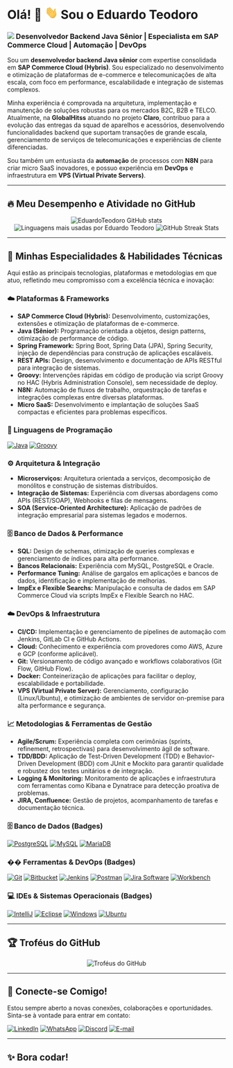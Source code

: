 # Olá! 👋 <img src="https://raw.githubusercontent.com/ABSphreak/ABSphreak/master/gifs/Hi.gif" width="30px" height="30px" /> Sou o Eduardo Teodoro

### <img src="https://raw.githubusercontent.com/MartinHeinz/MartinHeinz/master/wave.gif" width="30px"/> Desenvolvedor Backend Java Sênior | Especialista em SAP Commerce Cloud | Automação | DevOps

Sou um **desenvolvedor backend Java sênior** com expertise consolidada em **SAP Commerce Cloud (Hybris)**. Sou especializado no desenvolvimento e otimização de plataformas de e-commerce e telecomunicações de alta escala, com foco em performance, escalabilidade e integração de sistemas complexos.

Minha experiência é comprovada na arquitetura, implementação e manutenção de soluções robustas para os mercados B2C, B2B e TELCO. Atualmente, na **GlobalHitss** atuando no projeto **Claro**, contribuo para a evolução das entregas da squad de aparelhos e acessórios, desenvolvendo funcionalidades backend que suportam transações de grande escala, gerenciamento de serviços de telecomunicações e experiências de cliente diferenciadas.

Sou também um entusiasta da **automação** de processos com **N8N** para criar micro SaaS inovadores, e possuo experiência em **DevOps** e infraestrutura em **VPS (Virtual Private Servers)**.

---

## 🔥 Meu Desempenho e Atividade no GitHub

<p align="center">
    <!-- Estatísticas Gerais -->
    <img src="https://github-readme-stats.vercel.app/api?username=GHEPT&show_icons=true&theme=synthwave&hide_border=true&count_private=true" alt="EduardoTeodoro GitHub stats"/>
    <!-- Linguagens Mais Usadas -->
    <img src="https://github-readme-stats.vercel.app/api/top-langs/?username=GHEPT&layout=compact&theme=synthwave&hide_border=true" alt="Linguagens mais usadas por Eduardo Teodoro"/>
    <!-- Sequência de Contribuições (Streak Stats) -->
    <img src="https://streak-stats.demolab.com/?user=GHEPT&theme=synthwave&hide_border=true" alt="GitHub Streak Stats"/>
</p>

---

## 🚀 Minhas Especialidades & Habilidades Técnicas

Aqui estão as principais tecnologias, plataformas e metodologias em que atuo, refletindo meu compromisso com a excelência técnica e inovação:

### ☁️ Plataformas & Frameworks
*   **SAP Commerce Cloud (Hybris):** Desenvolvimento, customizações, extensões e otimização de plataformas de e-commerce.
*   **Java (Sênior):** Programação orientada a objetos, design patterns, otimização de performance de código.
*   **Spring Framework:** Spring Boot, Spring Data (JPA), Spring Security, injeção de dependências para construção de aplicações escaláveis.
*   **REST APIs:** Design, desenvolvimento e documentação de APIs RESTful para integração de sistemas.
*   **Groovy:** Intervenções rápidas em código de produção via script Groovy no HAC (Hybris Administration Console), sem necessidade de deploy.
*   **N8N:** Automação de fluxos de trabalho, orquestração de tarefas e integrações complexas entre diversas plataformas.
*   **Micro SaaS:** Desenvolvimento e implantação de soluções SaaS compactas e eficientes para problemas específicos.

### 📝 Linguagens de Programação
[![Java](https://img.shields.io/badge/Java-007396?style=for-the-badge&logo=java&logoColor=white)](https://www.java.com/)
[![Groovy](https://img.shields.io/badge/Groovy-4298B8?style=for-the-badge&logo=apachegroovy&logoColor=white)](https://groovy-lang.org/)


### ⚙️ Arquitetura & Integração
*   **Microserviços:** Arquitetura orientada a serviços, decomposição de monólitos e construção de sistemas distribuídos.
*   **Integração de Sistemas:** Experiência com diversas abordagens como APIs (REST/SOAP), Webhooks e filas de mensagens.
*   **SOA (Service-Oriented Architecture):** Aplicação de padrões de integração empresarial para sistemas legados e modernos.

### 🗄️ Banco de Dados & Performance
*   **SQL:** Design de schemas, otimização de queries complexas e gerenciamento de índices para alta performance.
*   **Bancos Relacionais:** Experiência com MySQL, PostgreSQL e Oracle.
*   **Performance Tuning:** Análise de gargalos em aplicações e bancos de dados, identificação e implementação de melhorias.
*   **ImpEx e Flexible Searchs:** Manipulação e consulta de dados em SAP Commerce Cloud via scripts ImpEx e Flexible Search no HAC.

### ☁️ DevOps & Infraestrutura
*   **CI/CD:** Implementação e gerenciamento de pipelines de automação com Jenkins, GitLab CI e GitHub Actions.
*   **Cloud:** Conhecimento e experiência com provedores como AWS, Azure e GCP (conforme aplicável).
*   **Git:** Versionamento de código avançado e workflows colaborativos (Git Flow, GitHub Flow).
*   **Docker:** Conteinerização de aplicações para facilitar o deploy, escalabilidade e portabilidade.
*   **VPS (Virtual Private Server):** Gerenciamento, configuração (Linux/Ubuntu), e otimização de ambientes de servidor on-premise para alta performance e segurança.

### 📈 Metodologias & Ferramentas de Gestão
*   **Agile/Scrum:** Experiência completa com cerimônias (sprints, refinement, retrospectivas) para desenvolvimento ágil de software.
*   **TDD/BDD:** Aplicação de Test-Driven Development (TDD) e Behavior-Driven Development (BDD) com JUnit e Mockito para garantir qualidade e robustez dos testes unitários e de integração.
*   **Logging & Monitoring:** Monitoramento de aplicações e infraestrutura com ferramentas como Kibana e Dynatrace para detecção proativa de problemas.
*   **JIRA, Confluence:** Gestão de projetos, acompanhamento de tarefas e documentação técnica.

### 🗄️ Banco de Dados (Badges)
[![PostgreSQL](https://img.shields.io/badge/PostgreSQL-9.6%2B-blue)](https://www.postgresql.org/)
[![MySQL](https://img.shields.io/badge/MySQL-5.7%2B-blue)](https://www.mysql.com/)
[![MariaDB](https://img.shields.io/badge/MariaDB-10.2%2B-blue)](https://mariadb.org/)
<!-- Adicionar badge Oracle se desejar, ex: [![Oracle](https://img.shields.io/badge/Oracle-Database-red)](https://www.oracle.com/database/) -->

### ��️ Ferramentas & DevOps (Badges)
[![Git](https://img.shields.io/badge/Git-latest-black)](https://git-scm.com/)
[![Bitbucket](https://img.shields.io/badge/Bitbucket-latest-blue)](https://bitbucket.org/)
[![Jenkins](https://img.shields.io/badge/Jenkins-latest-yellow)](https://www.jenkins.io/)
[![Postman](https://img.shields.io/badge/Postman-latest-orange)](https://www.postman.com/)
[![Jira Software](https://img.shields.io/badge/Jira%20Software-latest-blue)](https://www.atlassian.com/software/jira)
[![Workbench](https://img.shields.io/badge/Workbench-8.0%2B-lightgrey)](https://www.mysql.com/products/workbench/)
<!-- Poderíamos adicionar badges para Docker, AWS, Azure, GCP, GitLab CI aqui se desejar mais visualização -->

### 💻 IDEs & Sistemas Operacionais (Badges)
[![IntelliJ](https://img.shields.io/badge/IntelliJ-latest-red)](https://www.jetbrains.com/idea/)
[![Eclipse](https://img.shields.io/badge/Eclipse-latest-blue)](https://www.eclipse.org/)
[![Windows](https://img.shields.io/badge/Windows-latest-blue)](https://www.microsoft.com/windows)
[![Ubuntu](https://img.shields.io/badge/Ubuntu-latest-orange)](https://ubuntu.com/)

---

## 🏆 Troféus do GitHub

<p align="center">
    <img src="https://github-profile-trophy.vercel.app/?username=GHEPT&theme=onestar&no-bg=true&row=2&column=3" alt="Troféus do GitHub"/>
</p>

---

## 🤝 Conecte-se Comigo!

Estou sempre aberto a novas conexões, colaborações e oportunidades. Sinta-se à vontade para entrar em contato:

[![LinkedIn](https://img.shields.io/badge/LinkedIn-0077B5?style=for-the-badge&logo=linkedin&logoColor=white)](https://www.linkedin.com/in/epteodoro/)
[![WhatsApp](https://img.shields.io/badge/WhatsApp-25D366?style=for-the-badge&logo=whatsapp&logoColor=white)](https://contate.me/GHEPT)
[![Discord](https://img.shields.io/badge/Discord-7289DA?style=for-the-badge&logo=discord&logoColor=white)](https://discord.com/channels/@me)
[![E-mail](https://img.shields.io/badge/Microsoft_Outlook-0078D4?style=for-the-badge&logo=microsoft-outlook&logoColor=white)](mailto:teodoro.edu@hotmail.com)

---

## ✨ Bora codar!
